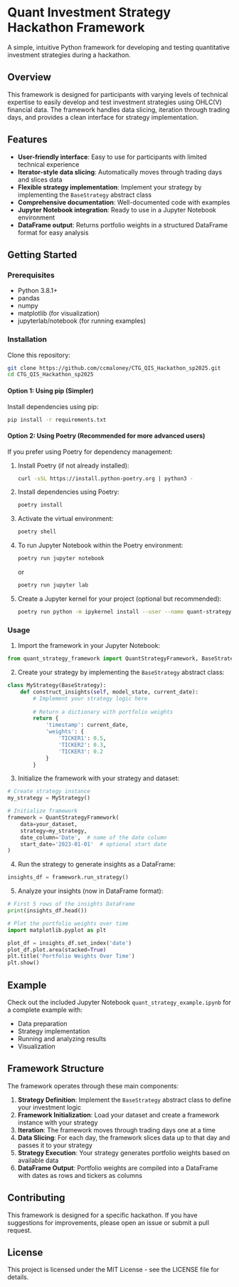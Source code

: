 # Quant Investment Strategy Hackathon Framework

A simple, intuitive Python framework for developing and testing quantitative investment strategies during a hackathon.

## Overview

This framework is designed for participants with varying levels of technical expertise to easily develop and test investment strategies using OHLC(V) financial data. The framework handles data slicing, iteration through trading days, and provides a clean interface for strategy implementation.

## Features

- **User-friendly interface**: Easy to use for participants with limited technical experience
- **Iterator-style data slicing**: Automatically moves through trading days and slices data
- **Flexible strategy implementation**: Implement your strategy by implementing the `BaseStrategy` abstract class
- **Comprehensive documentation**: Well-documented code with examples
- **Jupyter Notebook integration**: Ready to use in a Jupyter Notebook environment
- **DataFrame output**: Returns portfolio weights in a structured DataFrame format for easy analysis

## Getting Started

### Prerequisites

- Python 3.8.1+
- pandas
- numpy
- matplotlib (for visualization)
- jupyterlab/notebook (for running examples)

### Installation

Clone this repository:

```bash
git clone https://github.com/ccmaloney/CTG_QIS_Hackathon_sp2025.git
cd CTG_QIS_Hackathon_sp2025
```

#### Option 1: Using pip (Simpler)

Install dependencies using pip:

```bash
pip install -r requirements.txt
```

#### Option 2: Using Poetry (Recommended for more advanced users)

If you prefer using Poetry for dependency management:

1. Install Poetry (if not already installed):
   ```bash
   curl -sSL https://install.python-poetry.org | python3 -
   ```

2. Install dependencies using Poetry:
   ```bash
   poetry install
   ```

3. Activate the virtual environment:
   ```bash
   poetry shell
   ```

4. To run Jupyter Notebook within the Poetry environment:
   ```bash
   poetry run jupyter notebook
   ```
   or
   ```bash
   poetry run jupyter lab
   ```

5. Create a Jupyter kernel for your project (optional but recommended):
   ```bash
   poetry run python -m ipykernel install --user --name quant-strategy --display-name "Quant Strategy"
   ```

### Usage

1. Import the framework in your Jupyter Notebook:

```python
from quant_strategy_framework import QuantStrategyFramework, BaseStrategy
```

2. Create your strategy by implementing the `BaseStrategy` abstract class:

```python
class MyStrategy(BaseStrategy):
    def construct_insights(self, model_state, current_date):
        # Implement your strategy logic here
        
        # Return a dictionary with portfolio weights
        return {
            'timestamp': current_date,
            'weights': {
                'TICKER1': 0.5,
                'TICKER2': 0.3,
                'TICKER3': 0.2
            }
        }
```

3. Initialize the framework with your strategy and dataset:

```python
# Create strategy instance
my_strategy = MyStrategy()

# Initialize framework
framework = QuantStrategyFramework(
    data=your_dataset,
    strategy=my_strategy,
    date_column='Date',  # name of the date column
    start_date='2023-01-01'  # optional start date
)
```

4. Run the strategy to generate insights as a DataFrame:

```python
insights_df = framework.run_strategy()
```

5. Analyze your insights (now in DataFrame format):

```python
# First 5 rows of the insights DataFrame
print(insights_df.head())

# Plot the portfolio weights over time
import matplotlib.pyplot as plt

plot_df = insights_df.set_index('date')
plot_df.plot.area(stacked=True)
plt.title('Portfolio Weights Over Time')
plt.show()
```

## Example

Check out the included Jupyter Notebook `quant_strategy_example.ipynb` for a complete example with:
- Data preparation
- Strategy implementation
- Running and analyzing results
- Visualization

## Framework Structure

The framework operates through these main components:

1. **Strategy Definition**: Implement the `BaseStrategy` abstract class to define your investment logic
2. **Framework Initialization**: Load your dataset and create a framework instance with your strategy
3. **Iteration**: The framework moves through trading days one at a time
4. **Data Slicing**: For each day, the framework slices data up to that day and passes it to your strategy
5. **Strategy Execution**: Your strategy generates portfolio weights based on available data
6. **DataFrame Output**: Portfolio weights are compiled into a DataFrame with dates as rows and tickers as columns

## Contributing

This framework is designed for a specific hackathon. If you have suggestions for improvements, please open an issue or submit a pull request.

## License

This project is licensed under the MIT License - see the LICENSE file for details.
